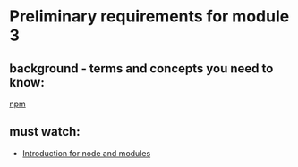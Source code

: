 # Preliminary requirements for module 3

## background - terms and concepts you need to know:

[npm](https://docs.npmjs.com/getting-started/what-is-npm)

## must watch:
* [Introduction for node and modules](https://www.youtube.com/watch?v=TlB_eWDSMt4)

